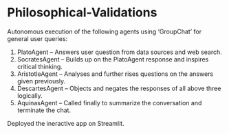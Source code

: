 # Philosophical-Validations

Autonomous execution of the following agents using ‘GroupChat’ for general user queries:
1. PlatoAgent – Answers user question from data sources and web search.
2. SocratesAgent – Builds up on the PlatoAgent response and inspires critical thinking.
3. AristotleAgent – Analyses and further rises questions on the answers given previously.
4. DescartesAgent – Objects and negates the responses of all above three logically.
5. AquinasAgent – Called finally to summarize the conversation and terminate the chat.
   
Deployed the ineractive app on Streamlit.

